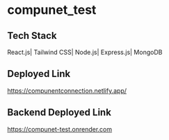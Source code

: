 # compunet_test
## Tech Stack
React.js| Tailwind CSS| Node.js| Express.js| MongoDB
## Deployed Link
https://compunentconnection.netlify.app/
## Backend Deployed Link
https://compunet-test.onrender.com